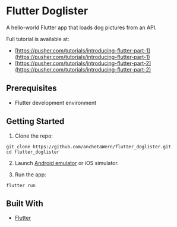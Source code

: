 # Flutter Doglister

A hello-world Flutter app that loads dog pictures from an API.

Full tutorial is available at:

- [https://pusher.com/tutorials/introducing-flutter-part-1](https://pusher.com/tutorials/introducing-flutter-part-1)
- [https://pusher.com/tutorials/introducing-flutter-part-2](https://pusher.com/tutorials/introducing-flutter-part-2)


## Prerequisites

-   Flutter development environment

## Getting Started

1.  Clone the repo:

```
git clone https://github.com/anchetaWern/flutter_doglister.git
cd flutter_doglister
```

2. Launch [Android emulator](https://www.genymotion.com/fun-zone/) or iOS simulator.

3.  Run the app:

```
flutter run
```

## Built With

-   [Flutter](https://flutter.io/)
